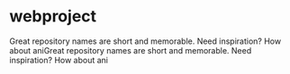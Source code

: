 # webproject
Great repository names are short and memorable. Need inspiration? How about aniGreat repository names are short and memorable. Need inspiration? How about ani

